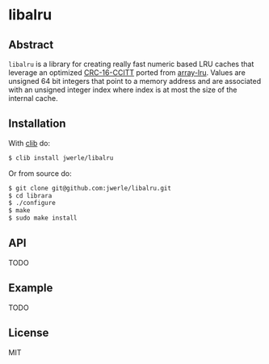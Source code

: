 libalru
=======

## Abstract

`libalru` is a library for creating really fast numeric based LRU caches that
leverage an optimized [CRC-16-CCITT](
http://automationwiki.com/index.php/CRC-16-CCITT) ported from
[array-lru](https://github.com/mafintosh/array-lru). Values are unsigned
64 bit integers that point to a memory address and are associated with
an unsigned integer index where index is at most the size of the
internal cache.

## Installation

With [clib](https://github.com/clibs/clib) do:

```sh
$ clib install jwerle/libalru
```

Or from source do:

```sh
$ git clone git@github.com:jwerle/libalru.git
$ cd librara
$ ./configure
$ make
$ sudo make install
```

## API

TODO

## Example

TODO

## License

MIT
